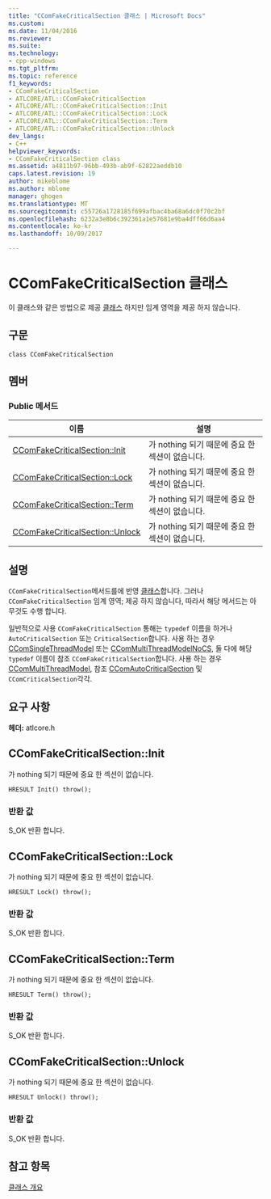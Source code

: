 ```yaml
---
title: "CComFakeCriticalSection 클래스 | Microsoft Docs"
ms.custom: 
ms.date: 11/04/2016
ms.reviewer: 
ms.suite: 
ms.technology:
- cpp-windows
ms.tgt_pltfrm: 
ms.topic: reference
f1_keywords:
- CComFakeCriticalSection
- ATLCORE/ATL::CComFakeCriticalSection
- ATLCORE/ATL::CComFakeCriticalSection::Init
- ATLCORE/ATL::CComFakeCriticalSection::Lock
- ATLCORE/ATL::CComFakeCriticalSection::Term
- ATLCORE/ATL::CComFakeCriticalSection::Unlock
dev_langs:
- C++
helpviewer_keywords:
- CComFakeCriticalSection class
ms.assetid: a4811b97-96bb-493b-ab9f-62822aeddb10
caps.latest.revision: 19
author: mikeblome
ms.author: mblome
manager: ghogen
ms.translationtype: MT
ms.sourcegitcommit: c55726a1728185f699afbac4ba68a6dc0f70c2bf
ms.openlocfilehash: 6232a3e8b6c392361a1e57681e9ba4dff66d6aa4
ms.contentlocale: ko-kr
ms.lasthandoff: 10/09/2017

---
```

# <a name="ccomfakecriticalsection-class"></a>CComFakeCriticalSection 클래스
이 클래스와 같은 방법으로 제공 [클래스](../../atl/reference/ccomcriticalsection-class.md) 하지만 임계 영역을 제공 하지 않습니다.  
  
## <a name="syntax"></a>구문  
  
```
class CComFakeCriticalSection
```  
  
## <a name="members"></a>멤버  
  
### <a name="public-methods"></a>Public 메서드  
  
|이름|설명|  
|----------|-----------------|  
|[CComFakeCriticalSection::Init](#init)|가 nothing 되기 때문에 중요 한 섹션이 없습니다.|  
|[CComFakeCriticalSection::Lock](#lock)|가 nothing 되기 때문에 중요 한 섹션이 없습니다.|  
|[CComFakeCriticalSection::Term](#term)|가 nothing 되기 때문에 중요 한 섹션이 없습니다.|  
|[CComFakeCriticalSection::Unlock](#unlock)|가 nothing 되기 때문에 중요 한 섹션이 없습니다.|  
  
## <a name="remarks"></a>설명  
 `CComFakeCriticalSection`메서드를에 반영 [클래스](../../atl/reference/ccomcriticalsection-class.md)합니다. 그러나 `CComFakeCriticalSection` 임계 영역; 제공 하지 않습니다, 따라서 해당 메서드는 아무것도 수행 합니다.  
  
 일반적으로 사용 `CComFakeCriticalSection` 통해는 `typedef` 이름을 하거나 `AutoCriticalSection` 또는 `CriticalSection`합니다. 사용 하는 경우 [CComSingleThreadModel](../../atl/reference/ccomsinglethreadmodel-class.md) 또는 [CComMultiThreadModelNoCS](../../atl/reference/ccommultithreadmodelnocs-class.md), 둘 다에 해당 `typedef` 이름이 참조 `CComFakeCriticalSection`합니다. 사용 하는 경우 [CComMultiThreadModel](../../atl/reference/ccommultithreadmodel-class.md), 참조 [CComAutoCriticalSection](../../atl/reference/ccomautocriticalsection-class.md) 및 `CComCriticalSection`각각.  
  
## <a name="requirements"></a>요구 사항  
 **헤더:** atlcore.h  
  
##  <a name="init"></a>CComFakeCriticalSection::Init  
 가 nothing 되기 때문에 중요 한 섹션이 없습니다.  
  
```
HRESULT Init() throw();
```  
  
### <a name="return-value"></a>반환 값  
 S_OK 반환 합니다.  
  
##  <a name="lock"></a>CComFakeCriticalSection::Lock  
 가 nothing 되기 때문에 중요 한 섹션이 없습니다.  
  
```
HRESULT Lock() throw();
```  
  
### <a name="return-value"></a>반환 값  
 S_OK 반환 합니다.  
  
##  <a name="term"></a>CComFakeCriticalSection::Term  
 가 nothing 되기 때문에 중요 한 섹션이 없습니다.  
  
```
HRESULT Term() throw();
```  
  
### <a name="return-value"></a>반환 값  
 S_OK 반환 합니다.  
  
##  <a name="unlock"></a>CComFakeCriticalSection::Unlock  
 가 nothing 되기 때문에 중요 한 섹션이 없습니다.  
  
```
HRESULT Unlock() throw();
```  
  
### <a name="return-value"></a>반환 값  
 S_OK 반환 합니다.  
  
## <a name="see-also"></a>참고 항목  
 [클래스 개요](../../atl/atl-class-overview.md)

